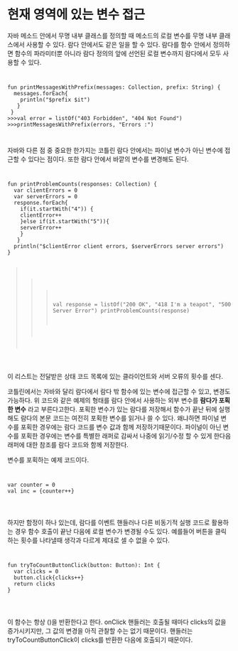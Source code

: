 # 현재 영역에 있는 변수 접근

자바 메소드 안에서 무명 내부 클래스를 정의할 때 메소드의 로컬 변수를 무명 내부 클래스에서 사용할 수 있다. 람다 안에서도 같은 일을 할 수 있다. 람다를 함수 안에서 정의하면 함수의 파라미터뿐 아니라 람다 정의의 앞에 선언된 로컬 변수까지 람다에서 모두 사용할 수 있다.

<code>
<pre>
fun printMessagesWithPrefix(messages: Collection<String>, prefix: String) {
  messages.forEach{
    println("$prefix $it")
   }
 }
>>>val error = listOf("403 Forbidden", "404 Not Found")
>>>printMessagesWithPrefix(errors, "Errors :")
</pre>
</code>
  
자바와 다른 점 중 중요한 한가지는 코틀린 람다 안에서는 파이널 변수가 아닌 변수에 접근할 수 있다는 점이다. 또한 람다 안에서 바깥의 변수를 변경해도 된다.

<code>
<pre>
fun printProblemCounts(responses: Collection<String>) {
  var clientErrors = 0
  var serverErrors = 0
  response.forEach{
    if(it.startWith("4")) {
    clientError++
    }else if(it.startWith("5")){
    serverError++
    }
   }
  println("$clientError client errors, $serverErrors server errors")
}

>>> val response = listOf("200 OK", "418 I'm a teapot", "500 Internal Server Error")
>>> printProblemCounts(response)
</pre>
</code>
이 리스트는 전달받은 상태 코드 목록에 있는 클라이언트와 서버 오류의 횟수를 센다.

코틀린에서는 자바와 달리 람다에서 람다 밖 함수에 있는 변수에 접근할 수 있고, 변경도 가능하다. 위 코드와 같은 예제의 형태를 람다 안에서 사용하는 외부 변수를 **람다가 포획한 변수** 라고 부른다고한다. 포획한 변수가 있는 람다를 저장해서 함수가 끝난 뒤에 실행해도 람다의 본문 코드는 여전히 포획한 변수를 읽거나 쓸 수 있다. 왜냐하면 파이널 변수를 포획한 경우에는 람다 코드를 변수 값과 함께 저장하기때문이다. 파이널이 아닌 변수를 포획한 경우에는 변수를 특별한 래퍼로 감싸서 나중에 읽기/수정 할 수 있게 한다음 래퍼에 대한 참조를 람다 코드와 함께 저장한다.

변수를 포획하는 예제 코드이다.
<code>
<pre>
var counter = 0
val inc = {counter++}
</pre>
</code>

하지만 함정이 하나 있는데, 람다를 이벤트 핸들러나 다른 비동기적 실행 코드로 활용하는 경우 함수 호출이 끝난 다음에 로컬 변수가 변경될 수도 있다.
예를들어 버튼을 클릭하는 횟수를 나타낼때 생각과 다르게 제대로 셀 수 없을 수 있다.
<code>
<pre>
fun tryToCountButtonClick(button: Button): Int {
  var clicks = 0
  button.click{clicks++}
  return clicks
}
</pre>
</code>

이 함수는 항상 ()을 반환한다고 한다. onClick 핸들러는 호출될 때마다 clicks의 값을 증가시키지만, 그 값의 변경을 아직 관찰할 수는 없기 때문이다. 핸들러는 tryToCountButtonClick이 clicks를 반환한 다음에 호출되기 때문이다.
